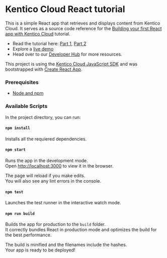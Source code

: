
# Kentico Cloud React tutorial

This is a simple React app that retrieves and displays content from Kentico Cloud. It serves as a source code reference for the [Building your first React app with Kentico Cloud](https://developer.kenticocloud.com/v1/docs/building-your-first-react-app) tutorial.

* Read the tutorial here: [Part 1](https://developer.kenticocloud.com/v1/docs/building-your-first-react-app), [Part 2](https://developer.kenticocloud.com/v1/docs/react-app-part-2-resolving-links-and-items-in-rich-text)
* Explore a [live demo](https://codesandbox.io/s/github/juraju-kentico/react-tutorial-js/tree/master/?module=%2Fsrc%2FApp.js)
* Head over to our [Developer Hub](https://developer.kenticocloud.com/docs) for more resources.

This project is using the [Kentico Cloud JavaScript SDK](https://github.com/Kentico/kentico-cloud-js/tree/master/packages/delivery) and was bootstrapped with [Create React App](https://github.com/facebookincubator/create-react-app).

### Prerequisites

* [Node and npm](https://nodejs.org/en/)

### Available Scripts

In the project directory, you can run:

#### `npm install` 

Installs all the requiered dependencies.

#### `npm start`

Runs the app in the development mode.<br>
Open [http://localhost:3000](http://localhost:3000) to view it in the browser.

The page will reload if you make edits.<br>
You will also see any lint errors in the console.

#### `npm test`

Launches the test runner in the interactive watch mode.<br>

#### `npm run build`

Builds the app for production to the `build` folder.<br>
It correctly bundles React in production mode and optimizes the build for the best performance.

The build is minified and the filenames include the hashes.<br>
Your app is ready to be deployed!
